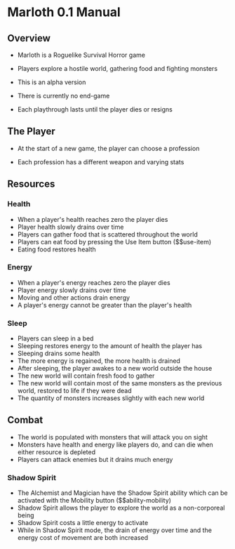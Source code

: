 # Marloth 0.1 Manual

## Overview

* Marloth is a Roguelike Survival Horror game
* Players explore a hostile world, gathering food and fighting monsters
* This is an alpha version

* There is currently no end-game
* Each playthrough lasts until the player dies or resigns

## The Player

* At the start of a new game, the player can choose a profession

* Each profession has a different weapon and varying stats

## Resources

### Health

* When a player's health reaches zero the player dies
* Player health slowly drains over time
* Players can gather food that is scattered throughout the world
* Players can eat food by pressing the Use Item button ($$use-item)
* Eating food restores health

### Energy

* When a player's energy reaches zero the player dies
* Player energy slowly drains over time
* Moving and other actions drain energy
* A player's energy cannot be greater than the player's health

### Sleep

* Players can sleep in a bed
* Sleeping restores energy to the amount of health the player has
* Sleeping drains some health
* The more energy is regained, the more health is drained
* After sleeping, the player awakes to a new world outside the house
* The new world will contain fresh food to gather
* The new world will contain most of the same monsters as the previous world, restored to life if they were dead
* The quantity of monsters increases slightly with each new world

## Combat

* The world is populated with monsters that will attack you on sight
* Monsters have health and energy like players do, and can die when either resource is depleted
* Players can attack enemies but it drains much energy

### Shadow Spirit

* The Alchemist and Magician have the Shadow Spirit ability which can be activated with the Mobility button ($$ability-mobility)
* Shadow Spirit allows the player to explore the world as a non-corporeal being
* Shadow Spirit costs a little energy to activate
* While in Shadow Spirit mode, the drain of energy over time and the energy cost of movement are both increased
